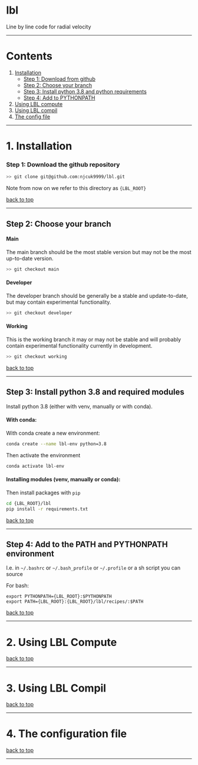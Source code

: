 # lbl
Line by line code for radial velocity

---

# Contents

1. [Installation](#1-installation)
    - [Step 1: Download from github](#step-1-download-the-github-repository)
    - [Step 2: Choose your branch](#step-2-choose-your-branch)
    - [Step 3: Install python 3.8 and python requirements](#step-3-install-python-38-and-required-modules)
    - [Step 4: Add to PYTHONPATH](#step-4-add-to-the-pythonpath-environment)
2. [Using LBL compute](#2-using-lbl-compute)
3. [Using LBL compil](#3-using-lbl-compil)
4. [The config file](#4-the-configuration-file)

---

# 1. Installation
### Step 1: Download the github repository
```bash
>> git clone git@github.com:njcuk9999/lbl.git
```

Note from now on we refer to this directory as `{LBL_ROOT}`

[back to top](#contents)

---

## Step 2: Choose your branch
#### Main
The main branch should be the most stable version but may not be the most
up-to-date version.
```bash
>> git checkout main
```

#### Developer
The developer branch should be generally be a stable and update-to-date, but
may contain experimental functionality.
```bash
>> git checkout developer
```

#### Working
This is the working branch it may or may not be stable and will probably contain
experimental functionality currently in development.
```bash
>> git checkout working
```

[back to top](#contents)

---

## Step 3: Install python 3.8 and required modules
Install python 3.8 (either with venv, manually or with conda).

#### With conda:
With conda create a new environment:
```bash
conda create --name lbl-env python=3.8
```
Then activate the environment
```bash
conda activate lbl-env
```

#### Installing modules (venv, manually or conda):
Then install packages with `pip`
```bash
cd {LBL_ROOT}/lbl
pip install -r requirements.txt
```

[back to top](#contents)

---

## Step 4: Add to the PATH and PYTHONPATH environment

I.e. in `~/.bashrc` or `~/.bash_profile` or `~/.profile` or a sh script you 
can source

For bash:
```shell
export PYTHONPATH={LBL_ROOT}:$PYTHONPATH
export PATH={LBL_ROOT}:{LBL_ROOT}/lbl/recipes/:$PATH
```

[back to top](#contents)

---

# 2. Using LBL Compute

[back to top](#contents)

---

# 3. Using LBL Compil

[back to top](#contents)

---

# 4. The configuration file


[back to top](#contents)

---